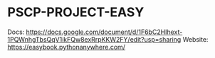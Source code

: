 # PSCP-PROJECT-EASY
  Docs: https://docs.google.com/document/d/1F6bC2HIhext-1PQWnhgTbsQqV1ikFQw8exRrpKKW2FY/edit?usp=sharing 
  Website: https://easybook.pythonanywhere.com/
